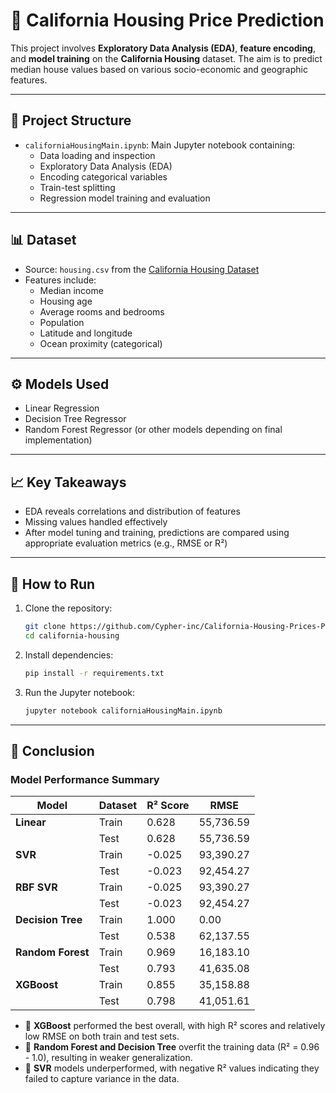 

# 🏡 California Housing Price Prediction

This project involves **Exploratory Data Analysis (EDA)**, **feature encoding**, and **model training** on the **California Housing** dataset. The aim is to predict median house values based on various socio-economic and geographic features.

---

## 📁 Project Structure

- `californiaHousingMain.ipynb`: Main Jupyter notebook containing:
  - Data loading and inspection
  - Exploratory Data Analysis (EDA)
  - Encoding categorical variables
  - Train-test splitting
  - Regression model training and evaluation

---

## 📊 Dataset

- Source: `housing.csv` from the [California Housing Dataset](https://www.dcc.fc.up.pt/~ltorgo/Regression/cal_housing.html)
- Features include:
  - Median income
  - Housing age
  - Average rooms and bedrooms
  - Population
  - Latitude and longitude
  - Ocean proximity (categorical)

---

## ⚙️ Models Used

- Linear Regression
- Decision Tree Regressor
- Random Forest Regressor (or other models depending on final implementation)

---

## 📈 Key Takeaways

- EDA reveals correlations and distribution of features
- Missing values handled effectively
- After model tuning and training, predictions are compared using appropriate evaluation metrics (e.g., RMSE or R²)

---

## 🧪 How to Run

1. Clone the repository:
   ```bash
   git clone https://github.com/Cypher-inc/California-Housing-Prices-Prediction.git
   cd california-housing
   ```
2. Install dependencies:
   ```bash
   pip install -r requirements.txt
   ```
3. Run the Jupyter notebook:
   ```bash
   jupyter notebook californiaHousingMain.ipynb
   ```
   
---

## 📌 Conclusion

### Model Performance Summary

| Model            | Dataset | R² Score | RMSE      |
|------------------|---------|----------|-----------|
| **Linear**       | Train   | 0.628    | 55,736.59 |
|                  | Test    | 0.628    | 55,736.59 |
| **SVR**          | Train   | -0.025   | 93,390.27 |
|                  | Test    | -0.023   | 92,454.27 |
| **RBF SVR**      | Train   | -0.025   | 93,390.27 |
|                  | Test    | -0.023   | 92,454.27 |
| **Decision Tree**| Train   | 1.000    | 0.00      |
|                  | Test    | 0.538    | 62,137.55 |
| **Random Forest**| Train   | 0.969    | 16,183.10 |
|                  | Test    | 0.793    | 41,635.08 |
| **XGBoost**      | Train   | 0.855    | 35,158.88 |
|                  | Test    | 0.798    | 41,051.61 |


- 🔹 **XGBoost**  performed the best overall, with high R² scores and relatively low RMSE on both train and test sets.
- 🔹 **Random Forest and Decision Tree** overfit the training data (R² = 0.96 - 1.0), resulting in weaker generalization.
- 🔸 **SVR** models underperformed, with negative R² values indicating they failed to capture variance in the data.

